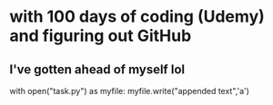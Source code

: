 # with 100 days of coding (Udemy) and figuring out GitHub 
## I've gotten ahead of myself lol 

with open("task.py") as myfile: myfile.write("appended text",'a')


